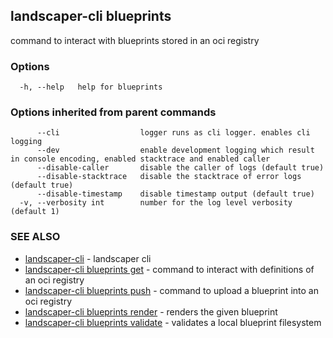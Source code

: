 ## landscaper-cli blueprints

command to interact with blueprints stored in an oci registry

### Options

```
  -h, --help   help for blueprints
```

### Options inherited from parent commands

```
      --cli                  logger runs as cli logger. enables cli logging
      --dev                  enable development logging which result in console encoding, enabled stacktrace and enabled caller
      --disable-caller       disable the caller of logs (default true)
      --disable-stacktrace   disable the stacktrace of error logs (default true)
      --disable-timestamp    disable timestamp output (default true)
  -v, --verbosity int        number for the log level verbosity (default 1)
```

### SEE ALSO

* [landscaper-cli](landscaper-cli.md)	 - landscaper cli
* [landscaper-cli blueprints get](landscaper-cli_blueprints_get.md)	 - command to interact with definitions of an oci registry
* [landscaper-cli blueprints push](landscaper-cli_blueprints_push.md)	 - command to upload a blueprint into an oci registry
* [landscaper-cli blueprints render](landscaper-cli_blueprints_render.md)	 - renders the given blueprint
* [landscaper-cli blueprints validate](landscaper-cli_blueprints_validate.md)	 - validates a local blueprint filesystem

